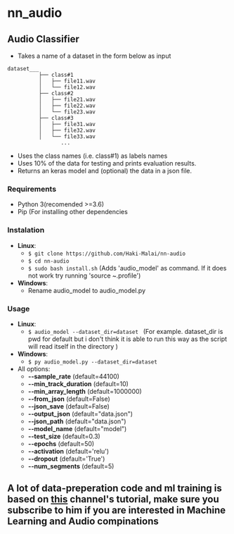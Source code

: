 # nn_audio
## Audio Classifier
- Takes a name of a dataset in the form below as input

```
dataset___
          ├── class#1
          │   ├── file11.wav
          │   └── file12.wav
          ├── class#2
          │   ├── file21.wav
          │   ├── file22.wav
          │   └── file23.wav
          ├── class#3
          │   ├── file31.wav
          │   ├── file32.wav
          │   └── file33.wav
                 ...
 ```
 - Uses the class names (i.e. class#1) as labels names
 - Uses 10% of the data for testing and prints evaluation results.
 - Returns an keras model and (optional) the data in a json file.

### Requirements
   - Python 3(recomended >=3.6)
   - Pip (For installing other dependencies

### Instalation
  - **Linux**:
    - `$ git clone https://github.com/Haki-Malai/nn-audio`
    - `$ cd nn-audio`
    - `$ sudo bash install.sh` (Adds 'audio_model' as command. If it does not work try running 'source ~\.profile')
  - **Windows**:
    - Rename audio_model to audio_model.py

### Usage
  - **Linux**:
     - `$ audio_model --dataset_dir=dataset ` (For example. dataset_dir is pwd for default but i don't think it is able to run this way as the script will read itself in the directory )
  - **Windows**:
     - `$ py audio_model.py --dataset_dir=dataset `
  - All options:
     - **--sample_rate** (default=44100)
     - **--min_track_duration** (default=10)
     - **--min_array_length** (default=1000000)
     - **--from_json** (default=False)
     - **--json_save** (default=False)
     - **--output_json** (default="data.json")
     - **--json_path** (default="data.json")
     - **--model_name** (default="model")
     - **--test_size** (default=0.3)
     - **--epochs** (default=50)
     - **--activation** (default='relu')
     - **--dropout** (default='True')
     - **--num_segments** (default=5)

## A lot of data-preperation code and ml training is based on [this](https://www.youtube.com/channel/UCZPFjMe1uRSirmSpznqvJfQ) channel's tutorial, make sure you subscribe to him if you are interested in Machine Learning and Audio compinations
